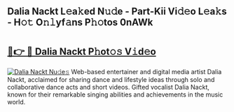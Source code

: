 ## Dalia Nackt L𝚎a𝚔ed N𝚞𝚍e - Part-Kii Vi𝚍𝚎o L𝚎a𝚔s - H𝚘𝚝 O𝚗𝚕yf𝚊ns P𝚑𝚘tos 0nAWk

# <h2><a href="http://kf1zems.oniu.top/?m=Dalia+Nackt">🔗👉 🔴 Dalia Nackt P𝚑ot𝚘𝚜 V𝚒d𝚎o</a></h2>

[![Dalia Nackt Nu𝚍e𝚜](https://i.imgur.com/0qMVB7G.gif)](http://kf1zems.oniu.top/?m=Dalia+Nackt)
Web-based entertainer and digital media artist Dalia Nackt, acclaimed for sharing dance and lifestyle ideas through solo and collaborative dance acts and short videos. Gifted vocalist Dalia Nackt, known for their remarkable singing abilities and achievements in the music world.  
